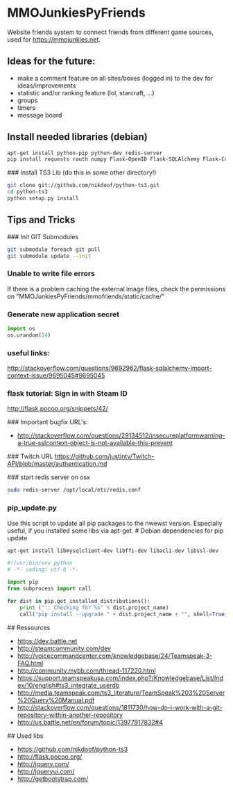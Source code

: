 MMOJunkiesPyFriends
===================

Website friends system to connect friends from different game sources, used for https://mmojunkies.net.

## Ideas for the future:
* make a comment feature on all sites/boxes (logged in) to the dev for ideas/improvements
* statistic and/or ranking feature (lol, starcraft, ...)
* groups
* timers
* message board

## Install needed libraries (debian)
```bash
apt-get install python-pip python-dev redis-server
pip install requests rauth numpy Flask-OpenID Flask-SQLAlchemy Flask-Compress Flask-Celery3 PyYAML feedparser celery redis MySQL-python
```

### Install TS3 Lib (do this in some other directory!)
```bash
git clone git://github.com/nikdoof/python-ts3.git
cd python-ts3
python setup.py install
```

## Tips and Tricks
### Init GIT Submodules
```bash
git submodule foreach git pull
git submodule update --init
```

### Unable to write file errors
If there is a problem caching the external image files, check the permissions on "MMOJunkiesPyFriends/mmofriends/static/cache/"

### Generate new application secret
```python
import os
os.urandom(24) 
```

### useful links:
http://stackoverflow.com/questions/9692962/flask-sqlalchemy-import-context-issue/9695045#9695045

### flask tutorial: Sign in with Steam ID
http://flask.pocoo.org/snippets/42/

### Important bugfix URL's:
- http://stackoverflow.com/questions/29134512/insecureplatformwarning-a-true-sslcontext-object-is-not-available-this-prevent

### Twitch URL
https://github.com/justintv/Twitch-API/blob/master/authentication.md

### start redis server on osx
```bash
sudo redis-server /opt/local/etc/redis.conf
```

### pip_update.py
Use this script to update all pip packages to the nwewst version. Especially useful, if you installed some libs via apt-get.
# Debian dependencies for pip update
```bash
apt-get install libmysqlclient-dev libffi-dev libacl1-dev libssl-dev
```

```python
#!/usr/bin/env python
# -*- coding: utf-8 -*-

import pip
from subprocess import call

for dist in pip.get_installed_distributions():
    print (":: Checking for %s" % dist.project_name)
    call("pip install --upgrade " + dist.project_name + "", shell=True)
```

## Ressources
* https://dev.battle.net
* http://steamcommunity.com/dev
* http://voicecommandcenter.com/knowledgebase/24/Teamspeak-3-FAQ.html
* http://community.mybb.com/thread-117220.html
* https://support.teamspeakusa.com/index.php?/Knowledgebase/List/Index/10/english#ts3_integrate_userdb
* http://media.teamspeak.com/ts3_literature/TeamSpeak%203%20Server%20Query%20Manual.pdf
* http://stackoverflow.com/questions/1811730/how-do-i-work-with-a-git-repository-within-another-repository
* http://us.battle.net/en/forum/topic/13977917832#4

## Used libs
* https://github.com/nikdoof/python-ts3
* http://flask.pocoo.org/
* http://jquery.com/
* http://jqueryui.com/
* http://getbootstrap.com/